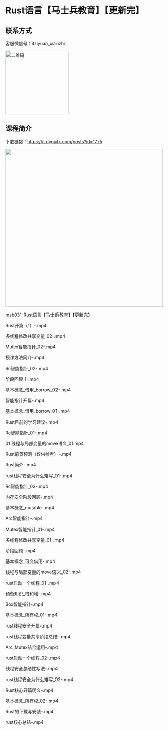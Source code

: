 # Rust语言【马士兵教育】【更新完】

## 联系方式

客服微信号：itziyuan_xiaozhi

<img src="https://ziyuanyun.oss-cn-guangzhou.aliyuncs.com/common/20240614073449/666b82192834a.jpg" width="200" height="200" alt="二维码">

## 课程简介

下载链接：https://it.dyqufx.com/posts?id=1775

<img src="https://ziyuanyun.oss-cn-guangzhou.aliyuncs.com/yun/20240515183531/66448ff3829d9.jpg" width="500" alt="">

  msb031-Rust语言【马士兵教育】【更新完】

 Rust开篇（1）-.mp4

 多线程修改共享变量_02-.mp4

 Mutex智能指针_02-.mp4

 授课方法简介-.mp4

 Rc智能指针_02-.mp4

 阶段回顾_1-.mp4

 基本概念_借用_borrow_02-.mp4

 智能指针开篇-.mp4

 基本概念_借用_borrow_01-.mp4

 Rust目前的学习建议-.mp4

 Rc智能指针_01-.mp4

 01 线程与局部变量的move语义_01.mp4

 Rust前景预测（仅供参考）-.mp4

 Rust简介-.mp4

 rust线程安全为什么难写_01-.mp4

 Rc智能指针_03-.mp4

 内存安全阶段回顾-.mp4

 基本概念_mutable-.mp4

 Arc智能指针-.mp4

 Mutex智能指针_01-.mp4

 多线程修改共享变量_01-.mp4

 阶段回顾-.mp4

 基本概念_可变借用-.mp4

 线程与局部变量的move语义_02-.mp4

 rust启动一个线程_01-.mp4

 预备知识_栈和堆-.mp4

 Box智能指针-.mp4

 基本概念_所有权_01-.mp4

 rust线程安全开篇-.mp4

 rust线程变量共享阶段总结-.mp4

 Arc_Mutex结合运用-.mp4

 rust启动一个线程_02-.mp4

 线程安全总结性写法-.mp4

 rust线程安全为什么难写_02-.mp4

 Rust核心开篇明义-.mp4

 基本概念_所有权_02-.mp4

 Rust的下载与安装-.mp4

 rust核心总结-.mp4

  